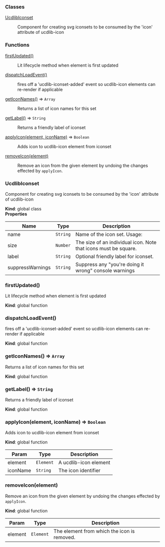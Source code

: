 ### Classes

<dl>
<dt><a href="#UcdlibIconset">UcdlibIconset</a></dt>
<dd><p>Component for creating svg iconsets to be consumed by the &#39;icon&#39; attribute of ucdlib-icon</p>
</dd>
</dl>

### Functions

<dl>
<dt><a href="#firstUpdated">firstUpdated()</a></dt>
<dd><p>Lit lifecycle method when element is first updated</p>
</dd>
<dt><a href="#dispatchLoadEvent">dispatchLoadEvent()</a></dt>
<dd><p>fires off a &#39;ucdlib-iconset-added&#39; event so ucdlib-icon elements can re-render if applicable</p>
</dd>
<dt><a href="#getIconNames">getIconNames()</a> ⇒ <code>Array</code></dt>
<dd><p>Returns a list of icon names for this set</p>
</dd>
<dt><a href="#getLabel">getLabel()</a> ⇒ <code>String</code></dt>
<dd><p>Returns a friendly label of iconset</p>
</dd>
<dt><a href="#applyIcon">applyIcon(element, iconName)</a> ⇒ <code>Boolean</code></dt>
<dd><p>Adds icon to ucdlib-icon element from iconset</p>
</dd>
<dt><a href="#removeIcon">removeIcon(element)</a></dt>
<dd><p>Remove an icon from the given element by undoing the changes effected by <code>applyIcon</code>.</p>
</dd>
</dl>

<a name="UcdlibIconset"></a>

### UcdlibIconset
Component for creating svg iconsets to be consumed by the 'icon' attribute of ucdlib-icon

**Kind**: global class  
**Properties**

| Name | Type | Description |
| --- | --- | --- |
| name | <code>String</code> | Name of the icon set. Usage: <ucdlib-icon icon="{thisProperty}:{icon}"></ucdlib-icon> |
| size | <code>Number</code> | The size of an individual icon. Note that icons must be square. |
| label | <code>String</code> | Optional friendly label for iconset. |
| suppressWarnings | <code>String</code> | Suppress any "you're doing it wrong" console warnings |

<a name="firstUpdated"></a>

### firstUpdated()
Lit lifecycle method when element is first updated

**Kind**: global function  
<a name="dispatchLoadEvent"></a>

### dispatchLoadEvent()
fires off a 'ucdlib-iconset-added' event so ucdlib-icon elements can re-render if applicable

**Kind**: global function  
<a name="getIconNames"></a>

### getIconNames() ⇒ <code>Array</code>
Returns a list of icon names for this set

**Kind**: global function  
<a name="getLabel"></a>

### getLabel() ⇒ <code>String</code>
Returns a friendly label of iconset

**Kind**: global function  
<a name="applyIcon"></a>

### applyIcon(element, iconName) ⇒ <code>Boolean</code>
Adds icon to ucdlib-icon element from iconset

**Kind**: global function  

| Param | Type | Description |
| --- | --- | --- |
| element | <code>Element</code> | A ucdlib-icon element |
| iconName | <code>String</code> | The icon identifier |

<a name="removeIcon"></a>

### removeIcon(element)
Remove an icon from the given element by undoing the changes effected by `applyIcon`.

**Kind**: global function  

| Param | Type | Description |
| --- | --- | --- |
| element | <code>Element</code> | The element from which the icon is removed. |

